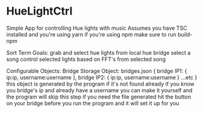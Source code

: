 # HueLightCtrl
Simple App for controlling Hue lights with music
Assumes you have TSC installed and you're using yarn 
if you're using npm make sure to run build-npm

Sort Term Goals:
	grab and select hue lights from local hue bridge
	select a song
	control selected lights based on FFT's from selected song

Configurable Objects:
	Bridge Storage Object: bridges.json
		{
			bridge IP1: {
				ip:ip,
				username:username
			},
			bridge IP2: {
				ip:ip,
				username:username
			}
			...etc
		}
		this object is generated by the program if it's not found already
		if you know you bridge's ip and already have a username you can make it yourself and the program will skip this step
		if you need the file generated hit the button on your bridge before you run the program and it will set it up for you


